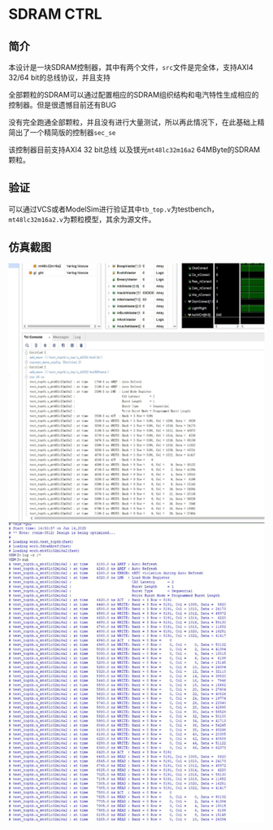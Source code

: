 # SDRAM CTRL

## 简介

本设计是一块SDRAM控制器，其中有两个文件，`src`文件是完全体，支持AXI4 32/64 bit的总线协议，并且支持

全部颗粒的SDRAM可以通过配置相应的SDRAM组织结构和电汽特性生成相应的控制器。但是很遗憾目前还有BUG

没有完全跑通全部颗粒，并且没有进行大量测试，所以再此情况下，在此基础上精简出了一个精简版的控制器`sec_se`

该控制器目前支持AXI4 32 bit总线 以及镁光`mt48lc32m16a2` 64MByte的SDRAM颗粒。

## 验证

可以通过VCS或者ModelSim进行验证其中`tb_top.v`为testbench，`mt48lc32m16a2.v`为颗粒模型，其余为源文件。

## 仿真截图
![Vivado](/pic/vivado.png "viavdo")
![modulesim](/pic/modlesim.png "modulesim")
